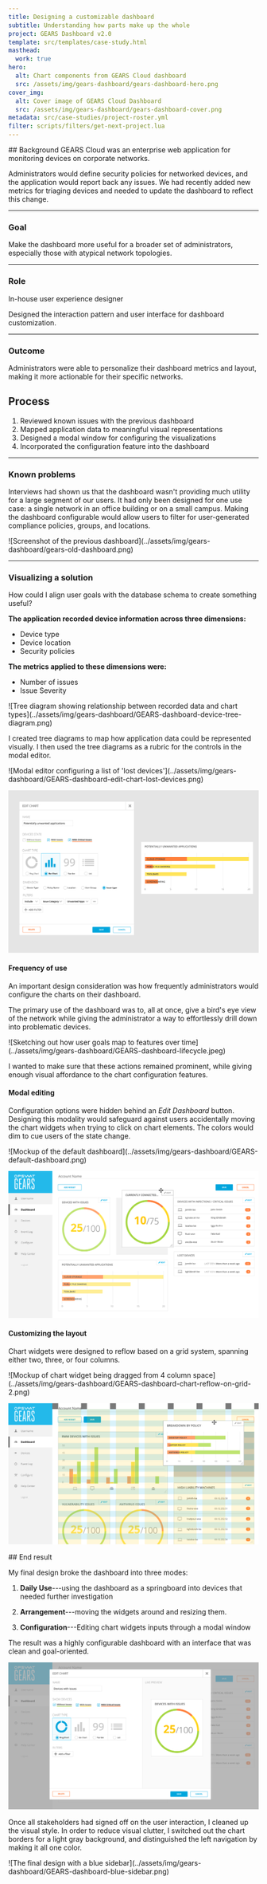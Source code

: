 ```yaml
---
title: Designing a customizable dashboard
subtitle: Understanding how parts make up the whole
project: GEARS Dashboard v2.0
template: src/templates/case-study.html
masthead:
  work: true
hero:
  alt: Chart components from GEARS Cloud dashboard
  src: /assets/img/gears-dashboard/gears-dashboard-hero.png
cover_img:
  alt: Cover image of GEARS Cloud Dashboard
  src: /assets/img/gears-dashboard/gears-dashboard-cover.png
metadata: src/case-studies/project-roster.yml
filter: scripts/filters/get-next-project.lua
---
```


<section class="grid indenter:3/5 flip-top:kid border-top:3px border-accent:cyan">
## Background  
GEARS Cloud was an enterprise web application for monitoring devices on corporate networks.

Administrators would define security policies for networked devices, and the application would report back any issues. We had recently added new metrics for triaging devices and needed to update the dashboard to reflect this change.

---

### Goal 
Make the dashboard more useful for a broader set of administrators, especially those with atypical network topologies. 

---

### Role 
In-house user experience designer

Designed the interaction pattern and user interface for dashboard customization.

---

### Outcome
Administrators were able to personalize their dashboard metrics and layout, making it more actionable for their specific networks.

</section>

<section class="grid indenter:3/2/4 split-lists flip-top:kid border-top:3px border-accent:magenta">

## Process 
 
1. Reviewed known issues with the previous dashboard
2. Mapped application data to meaningful visual representations
3. Designed a modal window for configuring the visualizations
4. Incorporated the configuration feature into the dashboard

---

### Known problems
Interviews had shown us that the dashboard wasn't providing much utility for a large segment of our users. It had only been designed for one use case: a single network in an office building or on a small campus. Making the dashboard configurable would allow users to filter for user-generated compliance policies, groups, and locations.  

<div class="shadow:img margin-stack">
![Screenshot of the previous dashboard](../assets/img/gears-dashboard/gears-old-dashboard.png)
</div>

---

### Visualizing a solution

How could I align user goals with the database schema to create something useful?

**The application recorded device information across three dimensions:**

- Device type
- Device location
- Security policies

**The metrics applied to these dimensions were:**

- Number of issues
- Issue Severity
    
<div class="subgrid side-by-side">
![Tree diagram showing relationship between recorded data and chart types](../assets/img/gears-dashboard/GEARS-dashboard-device-tree-diagram.png)
 
I created tree diagrams to map how application data could be represented visually.
I then used the tree diagrams as a rubric for the controls in the modal editor.
</div>
 
<div class="subgrid side-by-side">
![Modal editor configuring a list of 'lost devices'](../assets/img/gears-dashboard/GEARS-dashboard-edit-chart-lost-devices.png)
 
![Modal editor configuring a bar chart of devices with 'unwanted applications'](../assets/img/gears-dashboard/GEARS-dashboard-edit-chart-potentially-unwanted-applications.png)
</div>
 
#### Frequency of use
An important design consideration was how frequently administrators would configure the charts on their dashboard.

The primary use of the dashboard was to, all at once, give a bird's eye view of the network while giving the administrator a way to effortlessly drill down into problematic devices.


<div class="left-third cinch-up">
![Sketching out how user goals map to features over time](../assets/img/gears-dashboard/GEARS-dashboard-lifecycle.jpeg)
</div>

I wanted to make sure that these actions remained prominent, while giving enough visual affordance to the chart configuration features. 
 
 
#### Modal editing
Configuration options were hidden behind an _Edit Dashboard_ button. Designing this modality would safeguard against users accidentally moving the chart widgets when trying to click on chart elements. The colors would dim to cue users of the state change.
 
<div class='subgrid side-by-side border:img margin-top'>
![Mockup of the default dashboard](../assets/img/gears-dashboard/GEARS-default-dashboard.png)

![Mockup of dashboard in "Edit" state](../assets/img/gears-dashboard/GEARS-dashboard-move-chart-widget.png)
</div>
 
#### Customizing the layout
Chart widgets were designed to reflow based on a grid system, spanning either two, three, or four columns. 

<div class='subgrid side-by-side border:img margin-top'>
![Mockup of chart widget being dragged from 4 column space](../assets/img/gears-dashboard/GEARS-dashboard-chart-reflow-on-grid-2.png)

![Mockup of chart widget being dropped into 3 column space](../assets/img/gears-dashboard/GEARS-dashboard-chart-reflow-on-grid-1.png)
</div>
</section>

<section class="grid split-lists indenter:3/2/4 flip-top:kid border-top:3px border-accent:yellow">
## End result 
 
My final design broke the dashboard into three modes:

1. **Daily Use**---using the dashboard as a springboard into devices that needed further investigation 

2. **Arrangement**---moving the widgets around and resizing them. 
3. **Configuration**---Editing chart widgets inputs through a modal window

The result was a highly configurable dashboard with an interface that was clean and goal-oriented.

![Modal chart editor with a live preview](../assets/img/gears-dashboard/GEARS-dashboard-edit-modal-with-preview.png)

Once all stakeholders had signed off on the user interaction, I cleaned up the visual style. In order to reduce visual clutter, I switched out the chart borders for a light gray background, and distinguished the left navigation by making it all one color.

<div class="bkg:grey pano shadow:img">
![The final design with a blue sidebar](../assets/img/gears-dashboard/GEARS-dashboard-blue-sidebar.png)
</div>

</section>
